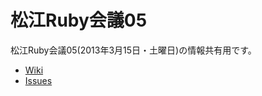 松江Ruby会議05
==============

松江Ruby会議05(2013年3月15日・土曜日)の情報共有用です。

* [Wiki](https://github.com/matsuerb/matrk05/wiki)
* [Issues](https://github.com/matsuerb/matrk05/issues)



